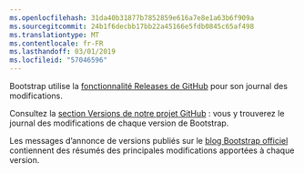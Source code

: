 ```yaml
---
ms.openlocfilehash: 31da40b31877b7852859e616a7e8e1a63b6f909a
ms.sourcegitcommit: 24b1f6decbb17bb22a45166e5fdb0845c65af498
ms.translationtype: MT
ms.contentlocale: fr-FR
ms.lasthandoff: 03/01/2019
ms.locfileid: "57046596"
---
```

Bootstrap utilise la [fonctionnalité Releases de GitHub](https://github.com/blog/1547-release-your-software) pour son journal des modifications.

Consultez la [section Versions de notre projet GitHub](https://github.com/twbs/bootstrap/releases) : vous y trouverez le journal des modifications de chaque version de Bootstrap.

Les messages d’annonce de versions publiés sur le [blog Bootstrap officiel](http://blog.getbootstrap.com) contiennent des résumés des principales modifications apportées à chaque version.
